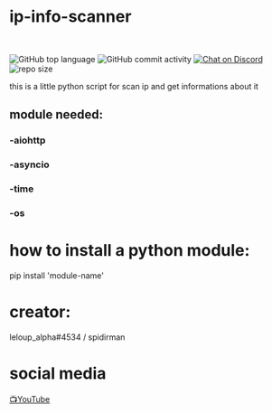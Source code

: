 # ip-info-scanner
 <br/>
  
 ![GitHub top language](https://img.shields.io/github/languages/top/spidirman/ip-scanner?style=for-the-badge)
 ![GitHub commit activity](https://img.shields.io/github/commit-activity/m/spidirman/ip-scanner?style=for-the-badge)
 [![Chat on Discord](https://img.shields.io/badge/discord-.gg%2Ftest-5865F2?style=for-the-badge&logo=discord&logoColor=white)](https://discord.gg/test)
 ![repo size](https://img.shields.io/github/repo-size/spidirman/ip-scanner?style=for-the-badge)
</div>
this is a little python script for scan ip and get informations about it

## module needed:

### -aiohttp
### -asyncio
### -time
### -os

# how to install a python module: 
pip install 'module-name'

# creator:
leloup_alpha#4534 / spidirman

# social media
  <a href="https://youtube.com/c/leloupalpha">📺YouTube</a>

